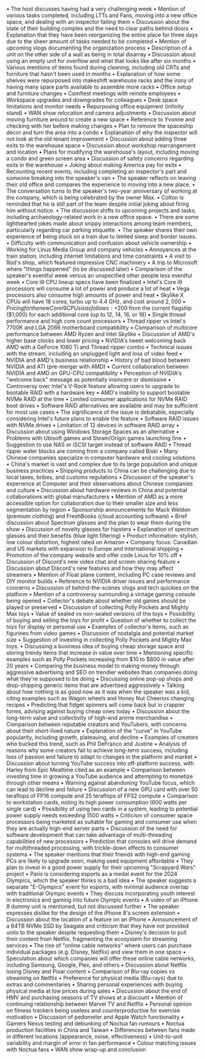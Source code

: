 • The host discusses having had a very challenging week
• Mention of various tasks completed, including LTTs and Fans, moving into a new office space, and dealing with an inspector failing them
• Discussion about the state of their building complex and the need to clear paths behind doors
• Explanation that they have been reorganizing the entire place for three days due to the sheer amount of tasks needed to be completed
• Mention of upcoming vlogs documenting the organization process
• Description of a unit on the other side of a wall as being in total disarray
• Discussion about using an empty unit for overflow and what that looks like after six months
• Various mentions of items found during cleaning, including old CRTs and furniture that hasn't been used in months
• Explanation of how some shelves were repurposed into makeshift warehouse racks and the irony of having many spare parts available to assemble more racks
• Office setup and furniture changes
• Comfiest meetings with remote employees
• Workspace upgrades and downgrades for colleagues
• Desk space limitations and monitor needs
• Repurposing office equipment (infinity stand)
• WAN show relocation and camera adjustments
• Discussion about moving furniture around to create a new space
• Reference to Yvonne and checking with her before making changes
• Plan to remove the spaceship decor and turn the area into a condo
• Explanation of why the inspector will not look at the old tenant improvement
• Discussion about adding three exits to the warehouse space
• Discussion about workshop rearrangement and location
• Plans for modifying the warehouse's layout, including moving a condo and green screen area
• Discussion of safety concerns regarding exits in the warehouse
• Joking about making America pay for exits
• Recounting recent events, including completing an inspector's part and someone breaking into the speaker's van
• The speaker reflects on leaving their old office and compares the experience to moving into a new place.
• The conversation turns to the speaker's two-year anniversary of working at the company, which is being celebrated by the owner Max.
• Colton is reminded that he is still part of the team despite initial joking about firing him without notice.
• The discussion shifts to upcoming projects and tasks, including archaeology-related work in a new office space.
• There are some lighthearted jokes made about snippy interactions among team members, particularly regarding car parking etiquette.
• The speaker shares their own experience of being stuck on a train due to limited sleep and border issues.
• Difficulty with communication and confusion about vehicle ownership
• Working for Linus Media Group and company vehicles
• Annoyances at the train station, including internet limitations and time constraints
• A visit to Rod's shop, which featured impressive CNC machinery
• A trip to Microsoft where "things happened" (to be discussed later)
• Comparison of the speaker's eventful week versus an unspecified other people less eventful week
• Core i9 CPU lineup specs have been finalized
• Intel's Core i9 processors will consume a lot of power and produce a lot of heat
• Vega processors also consume high amounts of power and heat
• Skylike X CPUs will have 18 cores, turbo up to 4.4 GHz, and cost around $2,000
• Pricing for the new Core i9 CPUs is as follows: +$200 from the current flagship ($1,000) for each additional core (up to 12, 14, 16, or 18)
• Single thread performance and high core count processors
• Thread ripper vs Intel's 7700K and LGA 2066 motherboard compatibility
• Comparison of multicore performance between AMD Ryzen and Intel Skylike
• Discussion of AMD's higher base clocks and lower pricing
• NVIDIA's tweet welcoming back AMD with a GeForce 1080 Ti and Thread ripper combo
• Technical issues with the stream, including an unplugged light and loss of video feed
• NVIDIA and AMD's business relationship
• History of bad blood between NVIDIA and ATI (pre-merger with AMD)
• Current collaboration between NVIDIA and AMD on GPU-CPU compatibility
• Perception of NVIDIA's "welcome back" message as potentially insincere or dismissive
• Controversy over Intel's V-Rock feature allowing users to upgrade to bootable RAID with a hardware key
• AMD's inability to support bootable NVMe RAID at the time
• Limited consumer applications for NVMe RAID boot drives
• Software RAID alternatives are available and may be sufficient for most use cases
• The significance of the issue is debatable, especially considering Intel's future plans to enable the feature
• Software RAID issues with NVMe drives
• Limitation of 12 devices in software RAID array
• Discussion about using Windows Storage Spaces as an alternative
• Problems with Ubisoft games and Steam/Origin games launching fine
• Suggestion to use NAS or iSCSI target instead of software RAID
• Thread ripper water blocks are coming from a company called Biski
• Many Chinese companies specialize in computer hardware and cooling solutions
• China's market is vast and complex due to its large population and unique business practices
• Shipping products to China can be challenging due to local taxes, bribes, and customs regulations
• Discussion of the speaker's experience at Computer and their observations about Chinese companies and culture
• Discussion about hardware reviews in China and potential collaborations with global manufacturers
• Mention of AMD as a more accessible option for collaboration due to their smaller size and less segmentation by region
• Sponsorship announcements for Mack Weldon (premium clothing) and FreshBooks (cloud accounting software)
• Brief discussion about Spectrum glasses and the plan to wear them during the show
• Discussion of novelty glasses for hipsters
• Explanation of spectrum glasses and their benefits (blue light filtering)
• Product information: stylish, low colour distortion, highest rated on Amazon
• Company focus: Canadian and US markets with expansion to Europe and international shipping
• Promotion of the company website and offer code Linus for 10% off
• Discussion of Discord's new video chat and screen sharing feature
• Discussion about Discord's new features and how they may affect streamers
• Mention of Float plane content, including PC case reviews and DIY monitor builds
• Reference to NVIDIA driver issues and performance concerns
• Discussion of behind-the-scenes vlogs and tech quickies on the platform
• Mention of a controversy surrounding a vintage gaming console being opened
• Collector's debate about whether old games should be played or preserved
• Discussion of collecting Polly Pockets and Mighty Max toys
• Value of sealed vs non-sealed versions of the toys
• Possibility of buying and selling the toys for profit
• Question of whether to collect the toys for display or personal use
• Examples of collector's items, such as figurines from video games
• Discussion of nostalgia and potential market size
• Suggestion of investing in collecting Polly Pockets and Mighty Max toys.
• Discussing a business idea of buying cheap storage space and storing trendy items that increase in value over time
• Mentioning specific examples such as Polly Pockets increasing from $10 to $800 in value after 20 years
• Comparing the business model to making money through aggressive advertising and SEO on trendier websites than companies doing what they're supposed to be doing
• Discussing online pop-up shops and drop-shipping generic items that are advertised aggressively
• Talking about how nothing is as good now as it was when the speaker was a kid, citing examples such as Wagon wheels and Honey Nut Cheerios changing recipes
• Predicting that fidget spinners will come back but in crappier forms, advising against buying cheap ones today
• Discussion about the long-term value and collectivity of high-end anime merchandise
• Comparison between reputable creators and YouTubers, with concerns about their short-lived nature
• Explanation of the "curve" in YouTube popularity, including growth, plateauing, and decline
• Examples of creators who bucked this trend, such as Phil DeFranco and Justine
• Analysis of reasons why some creators fail to achieve long-term success, including loss of passion and failure to adapt to changes in the platform and market
• Discussion about turning YouTube success into off-platform success, with Harley from Epic Mealtime cited as an example
• Comparison between investing time in growing a YouTube audience and attempting to monetize through other means
• Warning against abandoning YouTube focus, which can lead to decline and failure
• Discussion of a new GPU card with over 50 teraflops of FP16 compute and 25 teraflops of FP32 compute
• Comparison to workstation cards, noting its high power consumption (600 watts per single card)
• Possibility of using two cards in a system, leading to potential power supply needs exceeding 1500 watts
• Criticism of consumer space processors being marketed as suitable for gaming and consumer use when they are actually high-end server parts
• Discussion of the need for software development that can take advantage of multi-threading capabilities of new processors
• Prediction that consoles will drive demand for multithreaded processing, with trickle-down effects to consumer systems
• The speaker mentions that their friends with high-end gaming PCs are likely to upgrade soon, making used equipment affordable
• They plan to invest in a good power supply for their upcoming "Scrapyard Wars" project
• Paris is considering esports as a medal event for the 2024 Olympics, which the speaker thinks is a bad idea
• The speaker suggests a separate "E-Olympics" event for esports, with minimal audience overlap with traditional Olympic events
• They discuss incorporating youth interest in electronics and gaming into future Olympic events
• A video of an iPhone 8 dummy unit is mentioned, but not discussed further
• The speaker expresses dislike for the design of the iPhone 8's screen extension
• Discussion about the location of a feature on an iPhone
• Announcement of a 64TB NVMe SSD by Seagate and criticism that they have not provided units to the speaker despite requesting them
• Disney's decision to pull their content from Netflix, fragmenting the ecosystem for streaming services
• The rise of "online cable networks" where users can purchase individual packages (e.g. Disney, Netflix) and view them in one space
• Speculation about which companies will offer these online cable networks, including Samsung, Google, Plex, and others
• Discussion about Netflix losing Disney and Pixar content
• Comparison of Blu-ray copies vs streaming on Netflix
• Preference for physical media (Blu-rays) due to extras and commentaries
• Sharing personal experiences with buying physical media at low prices during sales
• Discussion about the end of HMV and purchasing seasons of TV shows at a discount
• Mention of continuing relationship between Marvel TV and Netflix
• Personal opinion on fitness trackers being useless and counterproductive for exercise motivation
• Discussion of pedometer and Apple Watch functionality
• Gamers Nexus testing and debunking of Noctua fan rumours
• Noctua production facilities in China and Taiwan
• Differences between fans made in different locations (appearance, noise, effectiveness)
• Unit-to-unit variability and margin of error in fan performance
• Colour matching issues with Noctua fans
• WAN show wrap-up and conclusion